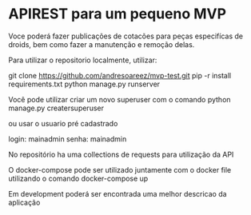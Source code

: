 # APIREST para um pequeno MVP

Voce poderá fazer publicações de cotacões para peças especifícas de droids, bem como fazer a manutenção e remoção delas. 

Para utilizar o repositorio localmente, utilizar:

git clone https://github.com/andresoareez/mvp-test.git
pip -r install requirements.txt
python manage.py runserver

Você pode utilizar criar um novo superuser com o comando
python manage.py creatersuperuser

ou usar o usuario pré cadastrado

login: mainadmin
senha: mainadmin

No repositório ha uma collections de requests para utilização da API

O docker-compose pode ser utilizado juntamente com o docker file utilizando o comando 
docker-compose up

Em development poderá ser encontrada uma melhor descricao da aplicação
